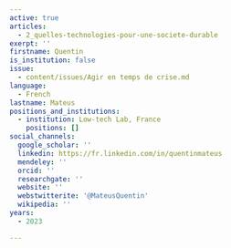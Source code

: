 ```yaml
---
active: true
articles:
  - 2_quelles-technologies-pour-une-societe-durable
exerpt: ''
firstname: Quentin
is_institution: false
issue:
  - content/issues/Agir en temps de crise.md
language:
  - French
lastname: Mateus
positions_and_institutions:
  - institution: Low-tech Lab, France
    positions: []
social_channels:
  google_scholar: ''
  linkedin: https://fr.linkedin.com/in/quentinmateus
  mendeley: ''
  orcid: ''
  researchgate: ''
  website: ''
  webstwitterite: '@MateusQuentin'
  wikipedia: ''
years:
  - 2023

---
```

